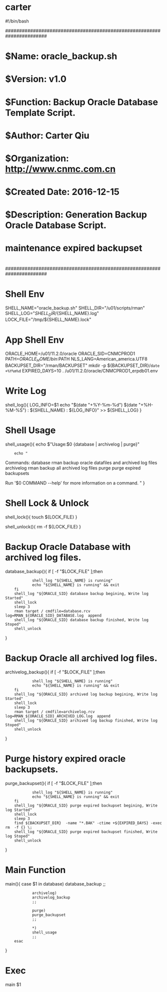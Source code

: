 # carter
#!/bin/bash


#######################################################################
#
# $Name:        oracle_backup.sh
# $Version:     v1.0
# $Function:    Backup Oracle Database Template Script.
# $Author:      Carter Qiu
# $Organization: http://www.cnmc.com.cn
# $Created Date: 2016-12-15
# $Description:  Generation Backup Oracle Database Script.
#                maintenance expired backupset 
# 
#######################################################################


# Shell Env
SHELL_NAME="oracle_backup.sh"
SHELL_DIR="/u01/scripts/rman"
SHELL_LOG="${SHELL_DIR}/${SHELL_NAME}.log"
LOCK_FILE="/tmp/${SHELL_NAME}.lock"

# App Shell Env
ORACLE_HOME=/u01/11.2.0/oracle
ORACLE_SID=CNMCPROD1
PATH=$ORACLE_HOME/bin:$PATH
NLS_LANG=American_america.UTF8
BACKUPSET_DIR="/rman/BACKUPSET"
mkdir -p ${BACKUPSET_DIR}/`date +%Y%m%d`
EXPIRED_DAYS=10
. /u01/11.2.0/oracle/CNMCPROD1_erpdb01.env



# Write Log
shell_log(){
        LOG_INFO=$1
        echo "$(date "+%Y-%m-%d") $(date "+%H-%M-%S") : ${SHELL_NAME} : ${LOG_INFO}" >> ${SHELL_LOG}
}

# Shell Usage
shell_usage(){
        echo $"Usage:$0 {database | archivelog | purge}"        
        
        echo "
Commands:
    database    rman backup oracle datafiles and archived log files 
    archivelog  rman backup all archived log files 
    purge       purge expired backupsets

Run '$0 COMMAND --help' for more information on a command.
"
}

# Shell Lock & Unlock
shell_lock(){
        touch ${LOCK_FILE}
}

shell_unlock(){
        rm -f ${LOCK_FILE}
}


# Backup Oracle Database with archived log files.
database_backup(){
        if [ -f "$LOCK_FILE" ];then
        
                shell_log "${SHELL_NAME} is running"
                echo "${SHELL_NAME} is running" && exit
        fi
        shell_log "${ORACLE_SID} database backup begining, Write log Started"
        shell_lock
        sleep 3
        rman target / cmdfile=database.rcv  log=RMAN_${ORACLE_SID}_DATABASE.log  append
        shell_log "${ORACLE_SID} database backup finished, Write log Stoped"
        shell_unlock
        
}

# Backup Oracle all archived log files.
archivelog_backup(){
        if [ -f "$LOCK_FILE" ];then

                shell_log "${SHELL_NAME} is running"
                echo "${SHELL_NAME} is running" && exit
        fi
        shell_log "${ORACLE_SID} archived log backup begining, Write log Started"
        shell_lock
        sleep 3
        rman target / cmdfile=archivelog.rcv  log=RMAN_${ORACLE_SID}_ARCHIVED_LOG.log  append
        shell_log "${ORACLE_SID} archived log backup finished, Write log Stoped"
        shell_unlock

}

# Purge history expired oracle backupsets.
purge_backupset(){
        if [ -f "$LOCK_FILE" ];then

                shell_log "${SHELL_NAME} is running"
                echo "${SHELL_NAME} is running" && exit
        fi
        shell_log "${ORACLE_SID} purge expired backupset begining, Write log Started"
        shell_lock
        sleep 3
        find ${BACKUPSET_DIR}  -name "*.BAK" -ctime +${EXPIRED_DAYS} -exec rm  -f {} \;
        shell_log "${ORACLE_SID} purge expired backupset finished, Write log Stoped"
        shell_unlock

}


# Main Function
main(){
        case $1 in
                database)
                database_backup
                ;;

                archivelog)
                archivelog_backup
                ;;

                purge)
                purge_backupset
                ;;

                *)
                shell_usage
                ;;
        esac

}

# Exec 
main $1
